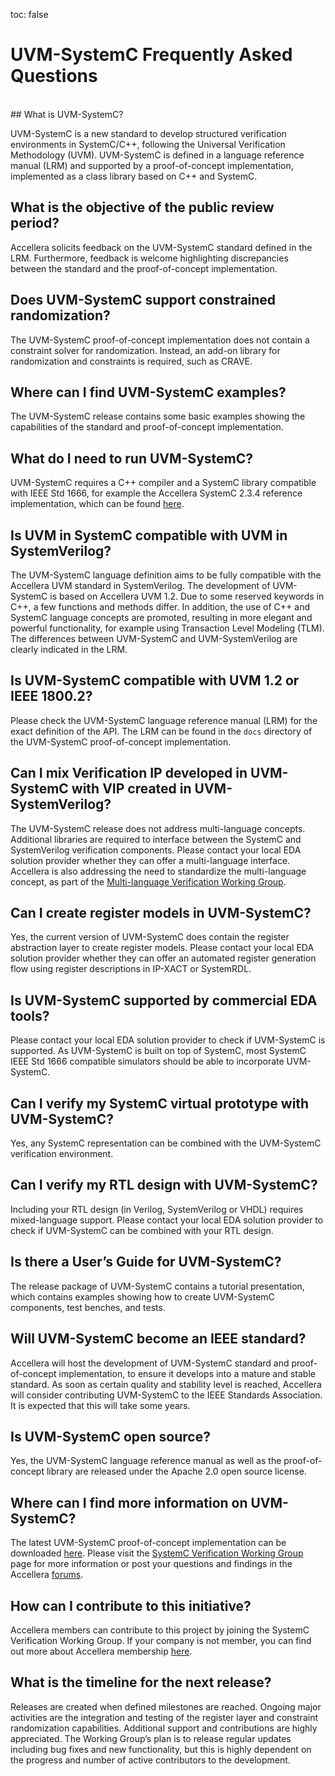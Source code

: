 toc: false

# UVM-SystemC Frequently Asked Questions
<br>
## What is UVM-SystemC?

UVM-SystemC is a new standard to develop structured verification environments in SystemC/C++, following the Universal Verification Methodology (UVM). UVM-SystemC is defined in a language reference manual (LRM) and supported by a proof-of-concept implementation, implemented as a class library based on C++ and SystemC.

## What is the objective of the public review period?

Accellera solicits feedback on the UVM-SystemC standard defined in the LRM. Furthermore, feedback is welcome highlighting discrepancies between the standard and the proof-of-concept implementation.

## Does UVM-SystemC support constrained randomization?

The UVM-SystemC proof-of-concept implementation does not contain a constraint solver for randomization. Instead, an add-on library for randomization and constraints is required, such as CRAVE.

## Where can I find UVM-SystemC examples?

The UVM-SystemC release contains some basic examples showing the capabilities of the standard and proof-of-concept implementation.

## What do I need to run UVM-SystemC?

UVM-SystemC requires a C++ compiler and a SystemC library compatible with IEEE Std 1666, for example the Accellera SystemC 2.3.4 reference implementation, which can be found [here](https://github.com/accellera-official/systemc/releases/tag/2.3.4).

## Is UVM in SystemC compatible with UVM in SystemVerilog?

The UVM-SystemC language definition aims to be fully compatible with the Accellera UVM standard in SystemVerilog. The development of UVM-SystemC is based on Accellera UVM 1.2. Due to some reserved keywords in C++, a few functions and methods differ. In addition, the use of C++ and SystemC language concepts are promoted, resulting in more elegant and powerful functionality, for example using Transaction Level Modeling (TLM). The differences between UVM-SystemC and UVM-SystemVerilog are clearly indicated in the LRM.

## Is UVM-SystemC compatible with UVM 1.2 or IEEE 1800.2?

Please check the UVM-SystemC language reference manual (LRM) for the exact definition of the API. The LRM can be found in the `docs` directory of the UVM-SystemC proof-of-concept implementation.

## Can I mix Verification IP developed in UVM-SystemC with VIP created in UVM-SystemVerilog?

The UVM-SystemC release does not address multi-language concepts. Additional libraries are required to interface between the SystemC and SystemVerilog verification components. Please contact your local EDA solution provider whether they can offer a multi-language interface. Accellera is also addressing the need to standardize the multi-language concept, as part of the [Multi-language Verification Working Group](https://www.accellera.org/activities/working-groups/multi-language).

## Can I create register models in UVM-SystemC?

Yes, the current version of UVM-SystemC does contain the register abstraction layer to create register models. Please contact your local EDA solution provider whether they can offer an automated register generation flow using register descriptions in IP-XACT or SystemRDL.

## Is UVM-SystemC supported by commercial EDA tools?

Please contact your local EDA solution provider to check if UVM-SystemC is supported. As UVM-SystemC is built on top of SystemC, most SystemC IEEE Std 1666 compatible simulators should be able to incorporate UVM-SystemC.

## Can I verify my SystemC virtual prototype with UVM-SystemC?

Yes, any SystemC representation can be combined with the UVM-SystemC verification environment.

## Can I verify my RTL design with UVM-SystemC?

Including your RTL design (in Verilog, SystemVerilog or VHDL) requires mixed-language support. Please contact your local EDA solution provider to check if UVM-SystemC can be combined with your RTL design.

## Is there a User’s Guide for UVM-SystemC?

The release package of UVM-SystemC contains a tutorial presentation, which contains examples showing how to create UVM-SystemC components, test benches, and tests.

## Will UVM-SystemC become an IEEE standard?

Accellera will host the development of UVM-SystemC standard and proof-of-concept implementation, to ensure it develops into a mature and stable standard. As soon as certain quality and stability level is reached, Accellera will consider contributing UVM-SystemC to the IEEE Standards Association. It is expected that this will take some years.

## Is UVM-SystemC open source?

Yes, the UVM-SystemC language reference manual as well as the proof-of-concept library are released under the Apache 2.0 open source license.

## Where can I find more information on UVM-SystemC?

The latest UVM-SystemC proof-of-concept implementation can be downloaded [here](https://www.accellera.org/downloads/drafts-review).
Please visit the [SystemC Verification Working Group](https://www.accellera.org/activities/working-groups/systemc-verification) page for more information or post your questions and findings in the Accellera [forums](http://forums.accellera.org).

## How can I contribute to this initiative?

Accellera members can contribute to this project by joining the SystemC Verification Working Group. If your company is not member, you can find out more about Accellera membership [here](https://www.accellera.org/about/join).

## What is the timeline for the next release?

Releases are created when defined milestones are reached. Ongoing major activities are the integration and testing of the register layer and constraint randomization capabilities. Additional support and contributions are highly appreciated. The Working Group’s plan is to release regular updates including bug fixes and new functionality, but this is highly dependent on the progress and number of active contributors to the development.
